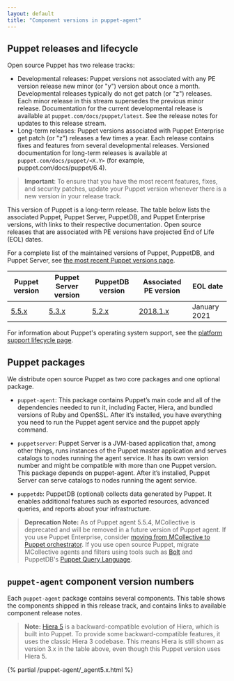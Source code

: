 ```yaml
---
layout: default
title: "Component versions in puppet-agent"
---
```


[Facter]: {{facter}}/
[Hiera]: {{hiera}}/
[MCollective]: /docs/mcollective/
[agent]: ./services_agent_unix.html
[apply]: ./services_apply.html
[Puppet Server]: {{puppetserver}}/
[release notes]: ./release_notes_agent.html

## Puppet releases and lifecycle

Open source Puppet has two release tracks:

* Developmental releases: Puppet versions not associated with any PE version release new minor (or "y") version about once a month. Developmental releases typically do not get patch (or "z") releases. Each minor release in this stream supersedes the previous minor release. Documentation for the current developmental release is available at `puppet.com/docs/puppet/latest`. See the release notes for updates to this release stream.
* Long-term releases: Puppet versions associated with Puppet Enterprise get patch (or "z") releases a few times a year. Each release contains fixes and features from several developmental releases. Versioned documentation for long-term releases is available at `puppet.com/docs/puppet/<X.Y>` (for example, puppet.com/docs/puppet/6.4).

> **Important**: To ensure that you have the most recent features, fixes, and security patches, update your Puppet version whenever there is a new version in your release track.

This version of Puppet is a long-term release. The table below lists the associated Puppet, Puppet Server, PuppetDB, and Puppet Enterprise versions, with links to their respective documentation. Open source releases that are associated with PE versions have projected End of Life (EOL) dates.

For a complete list of the maintained versions of Puppet, PuppetDB, and Puppet Server, see [the most recent Puppet versions page](/puppet/latest/about_agent.html).

<table>
  <thead>
    <tr>
      <th>Puppet version</th> <th>Puppet Server version</th> <th>PuppetDB version</th> <th>Associated PE version</th> <th>EOL date</th>
    </tr>
  </thead>

  <tbody>
  <tr><td><a href="/puppet/5.5/release_notes.html">5.5.x</a> </td> <td><a href="/puppetserver/5.3">5.3.x</a></td> <td><a href="/puppetdb/5.2">5.2.x</a></td> <td><a href="/pe/2018.1">2018.1.x</a></td> <td>January 2021</td></tr> 
  </tbody>
</table>

For information about Puppet's operating system support, see the [platform support lifecycle page](https://puppet.com/misc/platform-support-lifecycle).

## Puppet packages

We distribute open source Puppet as two core packages and one optional package.

* `puppet-agent`: This package contains Puppet’s main code and all of the dependencies needed to run it, including Facter, Hiera, and bundled versions of Ruby and OpenSSL. After it’s installed, you have everything you need to run the Puppet agent service and the puppet apply command. 

* `puppetserver`: Puppet Server is a JVM-based application that, among other things, runs instances of the Puppet master application and serves catalogs to nodes running the agent service. It has its own version number and might be compatible with more than one Puppet version. This package depends on puppet-agent. After it’s installed, Puppet Server can serve catalogs to nodes running the agent service. 

* `puppetdb`: PuppetDB (optional) collects data generated by Puppet. It enables additional features such as exported resources, advanced queries, and reports about your infrastructure.

> **Deprecation Note:** As of Puppet agent 5.5.4, MCollective is deprecated and will be removed in a future version of Puppet agent. If you use Puppet Enterprise, consider [moving from MCollective to Puppet orchestrator](/docs/pe/2018.1/migrating_from_mcollective_to_orchestrator.html). If you use open source Puppet, migrate MCollective agents and filters using tools such as [Bolt](/docs/bolt/) and PuppetDB's [Puppet Query Language](/docs/puppetdb/).


## `puppet-agent` component version numbers

Each `puppet-agent` package contains several components. This table shows the components shipped in this release track, and contains links to available component release notes.

> **Note:** [Hiera 5](./hiera_intro.html) is a backward-compatible evolution of Hiera, which is built into Puppet. To provide some backward-compatible features, it uses the classic Hiera 3 codebase. This means Hiera is still shown as version 3.x in the table above, even though this Puppet version uses Hiera 5.

{% partial /puppet-agent/_agent5.x.html %}

